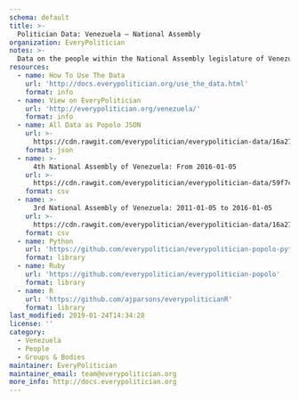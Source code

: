 ```yaml
---
schema: default
title: >-
  Politician Data: Venezuela — National Assembly
organization: EveryPolitician
notes: >-
  Data on the people within the National Assembly legislature of Venezuela.
resources:
  - name: How To Use The Data
    url: 'http://docs.everypolitician.org/use_the_data.html'
    format: info
  - name: View on EveryPolitician
    url: 'http://everypolitician.org/venezuela/'
    format: info
  - name: All Data as Popolo JSON
    url: >-
      https://cdn.rawgit.com/everypolitician/everypolitician-data/16a2731e50f5e96bcd612c1175d8f1551a0fa525/data/Venezuela/Assembly/ep-popolo-v1.0.json
    format: json
  - name: >-
      4th National Assembly of Venezuela: From 2016-01-05
    url: >-
      https://cdn.rawgit.com/everypolitician/everypolitician-data/59f7cb92796e9bd593d362f19e01fef7877b9ec9/data/Venezuela/Assembly/term-4.csv
    format: csv
  - name: >-
      3rd National Assembly of Venezuela: 2011-01-05 to 2016-01-05
    url: >-
      https://cdn.rawgit.com/everypolitician/everypolitician-data/16a2731e50f5e96bcd612c1175d8f1551a0fa525/data/Venezuela/Assembly/term-3.csv
    format: csv
  - name: Python
    url: 'https://github.com/everypolitician/everypolitician-popolo-python'
    format: library
  - name: Ruby
    url: 'https://github.com/everypolitician/everypolitician-popolo'
    format: library
  - name: R
    url: 'https://github.com/ajparsons/everypoliticianR'
    format: library
last_modified: 2019-01-24T14:34:28
license: ''
category:
  - Venezuela
  - People
  - Groups & Bodies
maintainer: EveryPolitician
maintainer_email: team@everypolitician.org
more_info: http://docs.everypolitician.org
---
```

